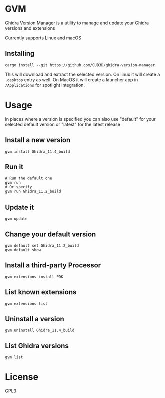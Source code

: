# GVM
Ghidra Version Manager is a utility to manage and update your Ghidra versions and extensions

Currently supports Linux and macOS

## Installing
```shell
cargo install --git https://github.com/CUB3D/ghidra-version-manager
```

This will download and extract the selected version. On linux it will create a `.desktop` entry as well.
On MacOS it will create a launcher app in `/Applications` for spotlight integration.

# Usage
In places where a version is specified you can also use "default" for your selected default version or "latest" for the latest release

## Install a new version
```shell
gvm install Ghidra_11.4_build
```

## Run it
```shell
# Run the default one
gvm run
# Or specify
gvm run Ghidra_11.2_build
```

## Update it
```shell
gvm update
```

## Change your default version
```shell
gvm default set Ghidra_11.2_build
gvm default show
```

## Install a third-party Processor
```shell
gvm extensions install PDK
```

## List known extensions
```shell
gvm extensions list
```

## Uninstall a version
```shell
gvm uninstall Ghidra_11.4_build
```

## List Ghidra versions
```shell
gvm list
```

# License
GPL3